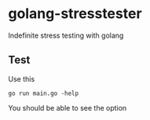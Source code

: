 # golang-stresstester
Indefinite stress testing with golang

## Test
Use this

```
go run main.go -help
```

You should be able to see the option